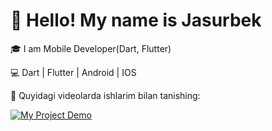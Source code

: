 # 👋 Hello! My name is Jasurbek

🎓 I am Mobile Developer(Dart, Flutter)

💻 Dart | Flutter | Android | IOS

🎥 Quyidagi videolarda ishlarim bilan tanishing:

[![My Project Demo](https://img.youtube.com/vi/VIDEOKOD/hqdefault.jpg)](https://www.youtube.com/watch?v=VIDEOKOD)
